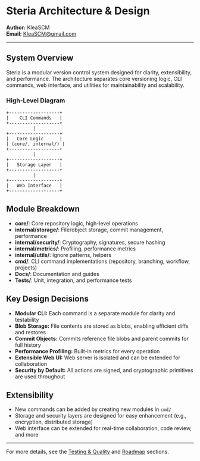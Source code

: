 # Steria Architecture & Design

**Author:** KleaSCM  
**Email:** KleaSCM@gmail.com

---

## System Overview

Steria is a modular version control system designed for clarity, extensibility, and performance. The architecture separates core versioning logic, CLI commands, web interface, and utilities for maintainability and scalability.

### High-Level Diagram

```
+-------------------+
|    CLI Commands   |
+-------------------+
          |
+-------------------+
|   Core Logic      |
| (core/, internal/) |
+-------------------+
          |
+-------------------+
|   Storage Layer   |
+-------------------+
          |
+-------------------+
|   Web Interface   |
+-------------------+
```

## Module Breakdown

- **core/**: Core repository logic, high-level operations
- **internal/storage/**: File/object storage, commit management, performance
- **internal/security/**: Cryptography, signatures, secure hashing
- **internal/metrics/**: Profiling, performance metrics
- **internal/utils/**: Ignore patterns, helpers
- **cmd/**: CLI command implementations (repository, branching, workflow, projects)
- **Docs/**: Documentation and guides
- **Tests/**: Unit, integration, and performance tests

## Key Design Decisions

- **Modular CLI:** Each command is a separate module for clarity and testability
- **Blob Storage:** File contents are stored as blobs, enabling efficient diffs and restores
- **Commit Objects:** Commits reference file blobs and parent commits for full history
- **Performance Profiling:** Built-in metrics for every operation
- **Extensible Web UI:** Web server is isolated and can be extended for collaboration
- **Security by Default:** All actions are signed, and cryptographic primitives are used throughout

## Extensibility
- New commands can be added by creating new modules in `cmd/`
- Storage and security layers are designed for easy enhancement (e.g., encryption, distributed storage)
- Web interface can be extended for real-time collaboration, code review, and more

---

For more details, see the [Testing & Quality](testing.md) and [Roadmap](roadmap.md) sections. 